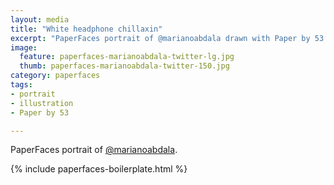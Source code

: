 ```yaml
---
layout: media
title: "White headphone chillaxin"
excerpt: "PaperFaces portrait of @marianoabdala drawn with Paper by 53 on an iPad."
image: 
  feature: paperfaces-marianoabdala-twitter-lg.jpg
  thumb: paperfaces-marianoabdala-twitter-150.jpg
category: paperfaces
tags: 
- portrait
- illustration
- Paper by 53

---
```


PaperFaces portrait of [@marianoabdala](http://twitter.com/marianoabdala).

{% include paperfaces-boilerplate.html %}